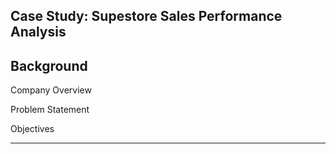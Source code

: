 <h2>Case Study: Supestore Sales Performance Analysis</h2>


<h2>Background</h2>

Company Overview

Problem Statement

Objectives

---


